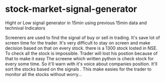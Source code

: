 # stock-market-signal-generator
Hight or Low signal generator in 15min using previous 15min data and technival Indicators

Screeners are used to find the signal of buy or sell in trading. It's save lot of screen time for the trader. It's very difficult to stay on screen and make decision based on that on every stock. there is a 1300 stock losted in NSE. To check all the stock is impossible. Trader will lost his postion because of that to make it easy The screene which written python is check stock for every some time. So it'll warn with it's voice about companies position. It'll sort the stocks based on the signals .
This make easies for the trader to monitor all the stocks without worry...
